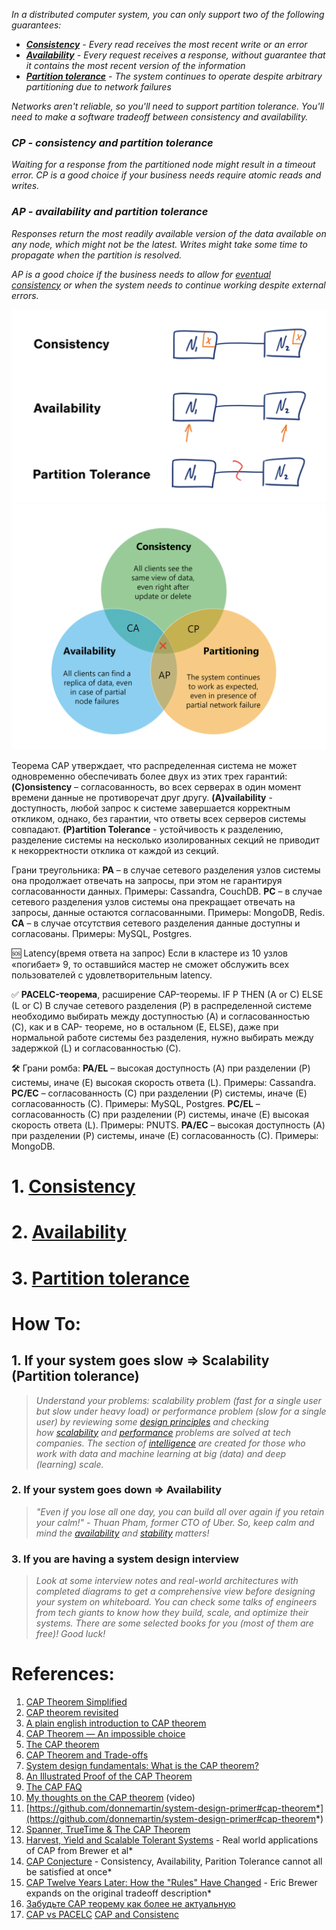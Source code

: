 _In a distributed computer system, you can only support two of the following guarantees:_

- _**[Consistency](Consistency.md)** - Every read receives the most recent write or an error_
- _**[Availability](Availability.md)** - Every request receives a response, without guarantee that it contains the most recent version of the information_
- _**[Partition tolerance](Partition%20tolerance.md)** - The system continues to operate despite arbitrary partitioning due to network failures_

_Networks aren't reliable, so you'll need to support partition tolerance. You'll need to make a software tradeoff between consistency and availability._

### _CP - consistency and partition tolerance_

_Waiting for a response from the partitioned node might result in a timeout error. CP is a good choice if your business needs require atomic reads and writes._

### _AP - availability and partition tolerance_

_Responses return the most readily available version of the data available on any node, which might not be the latest. Writes might take some time to propagate when the partition is resolved._

_AP is a good choice if the business needs to allow for [eventual consistency](https://github.com/donnemartin/system-design-primer#eventual-consistency) or when the system needs to continue working despite external errors._

![Pasted image 20231226132747](../../../_Attachments/Pasted%20image%2020231226132747.png)
![Pasted image 20231226132759](../../../_Attachments/Pasted%20image%2020231226132759.png)

Теорема CAP утверждает, что распределенная система не может одновременно обеспечивать более двух из этих трех гарантий:  **(C)onsistency** – согласованность, во всех серверах в один момент времени данные не противоречат друг другу. **(A)vailability** - доступность, любой запрос к системе завершается корректным откликом, однако, без гарантии, что ответы всех серверов системы совпадают. **(P)artition Tolerance** - устойчивость к разделению, разделение системы на несколько изолированных секций не приводит к некорректности отклика от каждой из секций.

Грани треугольника: **PA** – в случае сетевого разделения узлов системы она продолжает отвечать на запросы, при этом не гарантируя согласованности данных. Примеры: Cassandra, CouchDB. **PC** – в случае сетевого разделения узлов системы она прекращает отвечать на запросы, данные остаются согласованными. Примеры: MongoDB, Redis. **CA** – в случае отсутствия сетевого разделения данные доступны и согласованы. Примеры: MySQL, Postgres.

🆘 Latency(время ответа на запрос) Если в кластере из 10 узлов «погибает» 9, то оставшийся мастер не сможет обслужить всех пользователей с удовлетворительным latency.

✅ **PACELC-теорема**, расширение CAP-теоремы. IF P THEN (A or C) ELSE (L or C) В случае сетевого разделения (P) в распределенной системе необходимо выбирать между доступностью (A) и согласованностью (C), как и в CAP- теореме, но в остальном (E, ELSE), даже при нормальной работе системы без разделения, нужно выбирать между задержкой (L) и согласованностью (C).

🛠️ Грани ромба: **PA/EL** – высокая доступность (A) при разделении (P) системы, иначе (E) высокая скорость ответа (L). Примеры: Cassandra. **PC/EC** – согласованность (С) при разделении (P) системы, иначе (E) согласованность (С). Примеры: MySQL, Postgres. **PC/EL** – согласованность (С) при разделении (P) системы, иначе (E) высокая скорость ответа (L). Примеры: PNUTS. **PA/EC** – высокая доступность (A) при разделении (P) системы, иначе (E) согласованность (С). Примеры: MongoDB.


# 1. [Consistency](Consistency.md)

# 2. [Availability](Availability.md)

# 3. [Partition tolerance](Partition%20tolerance.md)


# How To:
## 1. If your system goes slow ⇒ Scalability (Partition tolerance)

> _Understand your problems: scalability problem (fast for a single user but slow under heavy load) or performance problem (slow for a single user) by reviewing some [design principles](https://github.com/binhnguyennus/awesome-scalability#principle) and checking how [scalability](https://github.com/binhnguyennus/awesome-scalability#scalability) and [performance](https://github.com/binhnguyennus/awesome-scalability#performance) problems are solved at tech companies. The section of [intelligence](https://github.com/binhnguyennus/awesome-scalability#:~:text=The%20section%20of-,intelligence,-are%20created%20for) are created for those who work with data and machine learning at big (data) and deep (learning) scale._

### 2. If your system goes down ⇒ Availability

> _"Even if you lose all one day, you can build all over again if you retain your calm!" - Thuan Pham, former CTO of Uber. So, keep calm and mind the [availability](https://github.com/binhnguyennus/awesome-scalability#availability) and [stability](https://github.com/binhnguyennus/awesome-scalability#stability) matters!_

### 3. If you are having a system design interview

> _Look at some interview notes and real-world architectures with completed diagrams to get a comprehensive view before designing your system on whiteboard. You can check some talks of engineers from tech giants to know how they build, scale, and optimize their systems. There are some selected books for you (most of them are free)! Good luck!_


# References:

1. [CAP Theorem Simplified](https://vishalrana9915.medium.com/cap-theorem-simplified-de3ddcc1f09e)
2. [CAP theorem revisited](http://robertgreiner.com/2014/08/cap-theorem-revisited/)
3. [A plain english introduction to CAP theorem](http://ksat.me/a-plain-english-introduction-to-cap-theorem)
4. [CAP Theorem — An impossible choice](https://medium.com/@toxicdev/cap-theorem-an-impossible-choice-c04482b8a36c)
5. [The CAP theorem](https://www.youtube.com/watch?v=k-Yaq8AHlFA)
6. [CAP Theorem and Trade-offs](http://robertgreiner.com/2014/08/cap-theorem-revisited/)
7. [System design fundamentals: What is the CAP theorem?](https://www.educative.io/blog/what-is-cap-theorem#whatiscaptheorem)
8. [An Illustrated Proof of the CAP Theorem](https://mwhittaker.github.io/blog/an_illustrated_proof_of_the_cap_theorem/)
9. [The CAP FAQ](https://www.the-paper-trail.org/page/cap-faq/)
10. [My thoughts on the CAP theorem](https://www.youtube.com/watch?v=KmGy3sU6Xw8&list=PLQnljOFTspQXNP6mQchJVP3S-3oKGEuw9&index=73) (video)
11. [](https://github.com/donnemartin/system-design-primer#cap-theorem)[https://github.com/donnemartin/system-design-primer#cap-theorem*](https://github.com/donnemartin/system-design-primer#cap-theorem*)
12. [Spanner, TrueTime & The CAP Theorem](https://storage.googleapis.com/pub-tools-public-publication-data/pdf/45855.pdf)
13. [Harvest, Yield and Scalable Tolerant Systems](https://citeseerx.ist.psu.edu/viewdoc/summary?doi=10.1.1.33.411) - Real world applications of CAP from Brewer et al*
14. [CAP Conjecture](https://web.archive.org/web/20190629112250/https://www.glassbeam.com/sites/all/themes/glassbeam/images/blog/10.1.1.67.6951.pdf) - Consistency, Availability, Parition Tolerance cannot all be satisfied at once*
15. [CAP Twelve Years Later: How the "Rules" Have Changed](https://www.infoq.com/articles/cap-twelve-years-later-how-the-rules-have-changed) - Eric Brewer expands on the original tradeoff description*
16. [Забудьте САР теорему как более не актуальную](https://habr.com/ru/articles/258145/)
17. [CAP vs PACELC](https://www.designgurus.io/blog/system-design-interview-basics-cap-vs-pacelc) [CAP and Consistenc](https://www.yugabyte.com/blog/a-for-apple-b-for-ball-c-for-cap-theorem/)